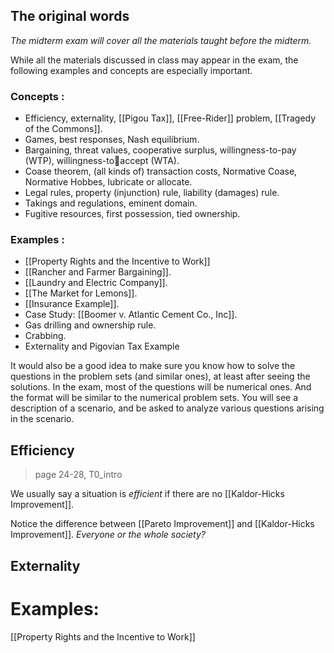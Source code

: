 ## The original words

*The midterm exam will cover all the materials taught before the midterm.* 

While all the materials discussed in class may appear in the exam, the following examples and concepts are especially important. 

### Concepts :

- Efficiency, externality, [[Pigou Tax]], [[Free-Rider]] problem, [[Tragedy of the Commons]]. 
- Games, best responses, Nash equilibrium. 
- Bargaining, threat values, cooperative surplus, willingness-to-pay (WTP), willingness-toaccept (WTA). 
- Coase theorem, (all kinds of) transaction costs, Normative Coase, Normative Hobbes, lubricate or allocate.
- Legal rules, property (injunction) rule, liability (damages) rule.
- Takings and regulations, eminent domain.
- Fugitive resources, first possession, tied ownership. 

### Examples :

- [[Property Rights and the Incentive to Work]]
- [[Rancher and Farmer Bargaining]].
- [[Laundry and Electric Company]].
- [[The Market for Lemons]].
- [[Insurance Example]].
- Case Study: [[Boomer v. Atlantic Cement Co., Inc]].
- Gas drilling and ownership rule.
- Crabbing.
- Externality and Pigovian Tax Example

It would also be a good idea to make sure you know how to solve the questions in the problem sets (and similar ones), at least after seeing the solutions. In the exam, most of the questions will be numerical ones. And the format will be similar to the numerical problem sets. You will see a description of a scenario, and be asked to analyze various questions arising in the scenario.

## Efficiency 

> page 24-28, T0_intro

We usually say a situation is *efficient* if there are no [[Kaldor-Hicks Improvement]].

Notice the difference between [[Pareto Improvement]] and [[Kaldor-Hicks Improvement]]. *Everyone or the whole society?*

## Externality


# Examples:

[[Property Rights and the Incentive to Work]]


